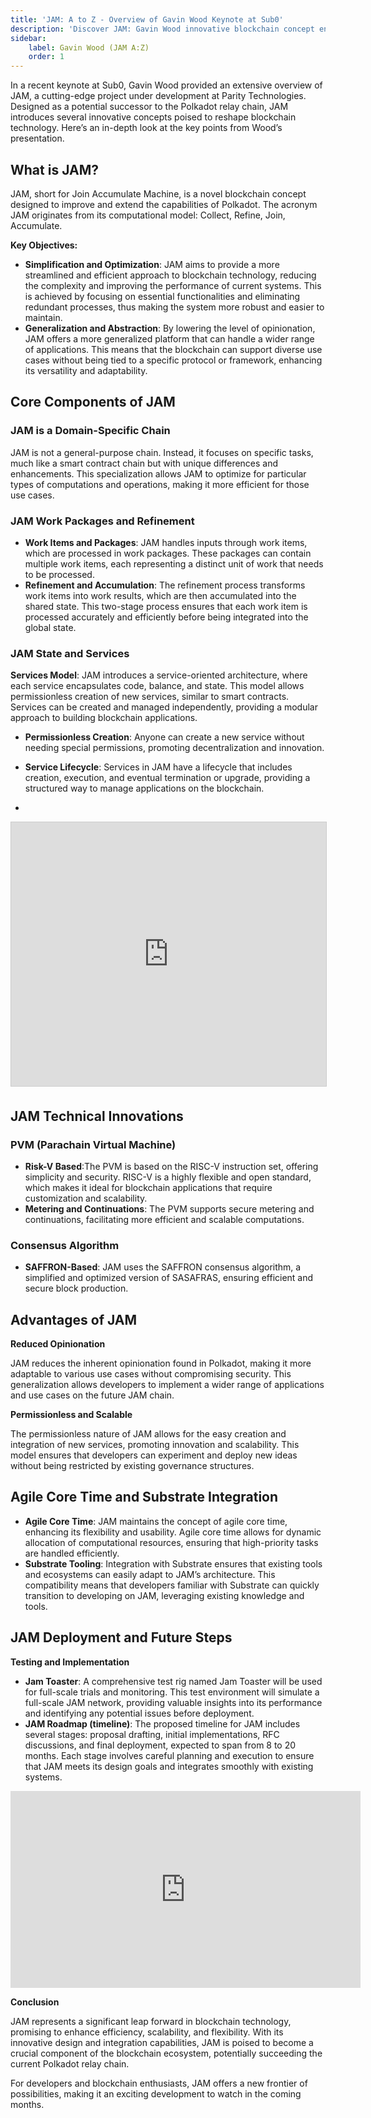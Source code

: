 ```yaml
---
title: 'JAM: A to Z - Overview of Gavin Wood Keynote at Sub0'
description: 'Discover JAM: Gavin Wood innovative blockchain concept enhancing efficiency and scalability, potentially succeeding Polkadot relay chain.'
sidebar:
    label: Gavin Wood (JAM A:Z)
    order: 1
---
```


In a recent keynote at Sub0, Gavin Wood provided an extensive overview of JAM, a cutting-edge project under development at Parity Technologies. Designed as a potential successor to the Polkadot relay chain, JAM introduces several innovative concepts poised to reshape blockchain technology. Here’s an in-depth look at the key points from Wood’s presentation.

What is JAM?
------------

JAM, short for Join Accumulate Machine, is a novel blockchain concept designed to improve and extend the capabilities of Polkadot. The acronym JAM originates from its computational model: Collect, Refine, Join, Accumulate.

**Key Objectives:**

- **Simplification and Optimization**: JAM aims to provide a more streamlined and efficient approach to blockchain technology, reducing the complexity and improving the performance of current systems. This is achieved by focusing on essential functionalities and eliminating redundant processes, thus making the system more robust and easier to maintain.
- **Generalization and Abstraction**: By lowering the level of opinionation, JAM offers a more generalized platform that can handle a wider range of applications. This means that the blockchain can support diverse use cases without being tied to a specific protocol or framework, enhancing its versatility and adaptability.

Core Components of JAM
----------------------

### JAM is a Domain-Specific Chain

JAM is not a general-purpose chain. Instead, it focuses on specific tasks, much like a smart contract chain but with unique differences and enhancements. This specialization allows JAM to optimize for particular types of computations and operations, making it more efficient for those use cases.

### JAM Work Packages and Refinement

- **Work Items and Packages**: JAM handles inputs through work items, which are processed in work packages. These packages can contain multiple work items, each representing a distinct unit of work that needs to be processed.
- **Refinement and Accumulation**: The refinement process transforms work items into work results, which are then accumulated into the shared state. This two-stage process ensures that each work item is processed accurately and efficiently before being integrated into the global state.

### JAM State and Services

**Services Model**: JAM introduces a service-oriented architecture, where each service encapsulates code, balance, and state. This model allows permissionless creation of new services, similar to smart contracts. Services can be created and managed independently, providing a modular approach to building blockchain applications.

- **Permissionless Creation**: Anyone can create a new service without needing special permissions, promoting decentralization and innovation.
- **Service Lifecycle**: Services in JAM have a lifecycle that includes creation, execution, and eventual termination or upgrade, providing a structured way to manage applications on the blockchain.

- 

<iframe allowfullscreen="allowfullscreen" frameborder="0" height="422" marginheight="0" marginwidth="0" scrolling="no" src="https://www.slideshare.net/slideshow/embed_code/key/c58xRNZAy9mTBS?startSlide=1" style="border: 1px solid #CCC; border-width: 1px; margin-bottom: 5px; max-width: 100%;" width="514"></iframe>

JAM Technical Innovations
-------------------------

### PVM (Parachain Virtual Machine)

- **Risk-V Based**:The PVM is based on the RISC-V instruction set, offering simplicity and security. RISC-V is a highly flexible and open standard, which makes it ideal for blockchain applications that require customization and scalability.
- **Metering and Continuations**: The PVM supports secure metering and continuations, facilitating more efficient and scalable computations.

### Consensus Algorithm

- **SAFFRON-Based**: JAM uses the SAFFRON consensus algorithm, a simplified and optimized version of SASAFRAS, ensuring efficient and secure block production.

Advantages of JAM
-----------------

**Reduced Opinionation**

JAM reduces the inherent opinionation found in Polkadot, making it more adaptable to various use cases without compromising security. This generalization allows developers to implement a wider range of applications and use cases on the future JAM chain.

**Permissionless and Scalable**

The permissionless nature of JAM allows for the easy creation and integration of new services, promoting innovation and scalability. This model ensures that developers can experiment and deploy new ideas without being restricted by existing governance structures.

Agile Core Time and Substrate Integration
-----------------------------------------

- **Agile Core Time**: JAM maintains the concept of agile core time, enhancing its flexibility and usability. Agile core time allows for dynamic allocation of computational resources, ensuring that high-priority tasks are handled efficiently.
- **Substrate Tooling**: Integration with Substrate ensures that existing tools and ecosystems can easily adapt to JAM’s architecture. This compatibility means that developers familiar with Substrate can quickly transition to developing on JAM, leveraging existing knowledge and tools.

JAM Deployment and Future Steps
-------------------------------

**Testing and Implementation**

- **Jam Toaster**: A comprehensive test rig named Jam Toaster will be used for full-scale trials and monitoring. This test environment will simulate a full-scale JAM network, providing valuable insights into its performance and identifying any potential issues before deployment.
- **JAM Roadmap (timeline)**: The proposed timeline for JAM includes several stages: proposal drafting, initial implementations, RFC discussions, and final deployment, expected to span from 8 to 20 months. Each stage involves careful planning and execution to ensure that JAM meets its design goals and integrates smoothly with existing systems.

<iframe allowfullscreen="allowfullscreen" frameborder="0" height="315" src="https://www.youtube.com/embed/tdvqkKdFTlw?si=4QwFatmaC3GVCGAw" title="YouTube video player" width="560"></iframe>

**Conclusion**

JAM represents a significant leap forward in blockchain technology, promising to enhance efficiency, scalability, and flexibility. With its innovative design and integration capabilities, JAM is poised to become a crucial component of the blockchain ecosystem, potentially succeeding the current Polkadot relay chain.

For developers and blockchain enthusiasts, JAM offers a new frontier of possibilities, making it an exciting development to watch in the coming months.